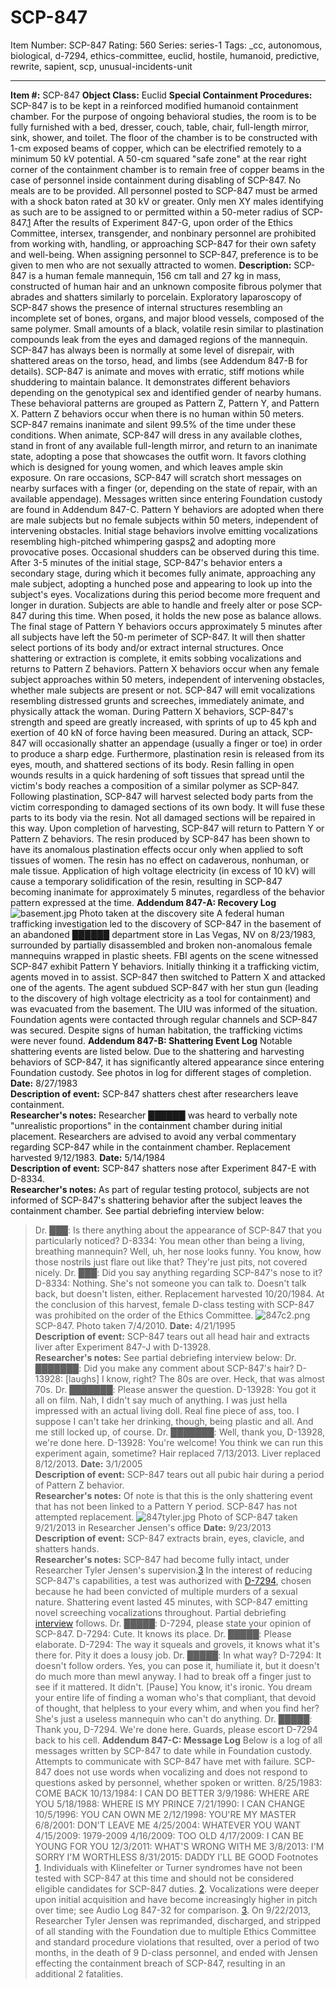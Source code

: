 # SCP-847
Item Number: SCP-847
Rating: 560
Series: series-1
Tags: _cc, autonomous, biological, d-7294, ethics-committee, euclid, hostile, humanoid, predictive, rewrite, sapient, scp, unusual-incidents-unit

---

**Item #:** SCP-847
**Object Class:** Euclid
**Special Containment Procedures:** SCP-847 is to be kept in a reinforced modified humanoid containment chamber. For the purpose of ongoing behavioral studies, the room is to be fully furnished with a bed, dresser, couch, table, chair, full-length mirror, sink, shower, and toilet. The floor of the chamber is to be constructed with 1-cm exposed beams of copper, which can be electrified remotely to a minimum 50 kV potential. A 50-cm squared "safe zone" at the rear right corner of the containment chamber is to remain free of copper beams in the case of personnel inside containment during disabling of SCP-847. No meals are to be provided.
All personnel posted to SCP-847 must be armed with a shock baton rated at 30 kV or greater. Only men XY males identifying as such are to be assigned to or permitted within a 50-meter radius of SCP-847.[1](javascript:;) After the results of Experiment 847-G, upon order of the Ethics Committee, intersex, transgender, and nonbinary personnel are prohibited from working with, handling, or approaching SCP-847 for their own safety and well-being. When assigning personnel to SCP-847, preference is to be given to men who are not sexually attracted to women.
**Description:** SCP-847 is a human female mannequin, 156 cm tall and 27 kg in mass, constructed of human hair and an unknown composite fibrous polymer that abrades and shatters similarly to porcelain. Exploratory laparoscopy of SCP-847 shows the presence of internal structures resembling an incomplete set of bones, organs, and major blood vessels, composed of the same polymer. Small amounts of a black, volatile resin similar to plastination compounds leak from the eyes and damaged regions of the mannequin. SCP-847 has always been is normally at some level of disrepair, with shattered areas on the torso, head, and limbs (see Addendum 847-B for details).
SCP-847 is animate and moves with erratic, stiff motions while shuddering to maintain balance. It demonstrates different behaviors depending on the genotypical sex and identified gender of nearby humans. These behavioral patterns are grouped as Pattern Z, Pattern Y, and Pattern X.
Pattern Z behaviors occur when there is no human within 50 meters. SCP-847 remains inanimate and silent 99.5% of the time under these conditions. When animate, SCP-847 will dress in any available clothes, stand in front of any available full-length mirror, and return to an inanimate state, adopting a pose that showcases the outfit worn. It favors clothing which is designed for young women, and which leaves ample skin exposure. On rare occasions, SCP-847 will scratch short messages on nearby surfaces with a finger (or, depending on the state of repair, with an available appendage). Messages written since entering Foundation custody are found in Addendum 847-C.
Pattern Y behaviors are adopted when there are male subjects but no female subjects within 50 meters, independent of intervening obstacles. Initial stage behaviors involve emitting vocalizations resembling high-pitched whimpering gasps[2](javascript:;) and adopting more provocative poses. Occasional shudders can be observed during this time. After 3-5 minutes of the initial stage, SCP-847's behavior enters a secondary stage, during which it becomes fully animate, approaching any male subject, adopting a hunched pose and appearing to look up into the subject's eyes. Vocalizations during this period become more frequent and longer in duration. Subjects are able to handle and freely alter or pose SCP-847 during this time. When posed, it holds the new pose as balance allows. The final stage of Pattern Y behaviors occurs approximately 5 minutes after all subjects have left the 50-m perimeter of SCP-847. It will then shatter select portions of its body and/or extract internal structures. Once shattering or extraction is complete, it emits sobbing vocalizations and returns to Pattern Z behaviors.
Pattern X behaviors occur when any female subject approaches within 50 meters, independent of intervening obstacles, whether male subjects are present or not. SCP-847 will emit vocalizations resembling distressed grunts and screeches, immediately animate, and physically attack the woman. During Pattern X behaviors, SCP-847's strength and speed are greatly increased, with sprints of up to 45 kph and exertion of 40 kN of force having been measured. During an attack, SCP-847 will occasionally shatter an appendage (usually a finger or toe) in order to produce a sharp edge. Furthermore, plastination resin is released from its eyes, mouth, and shattered sections of its body. Resin falling in open wounds results in a quick hardening of soft tissues that spread until the victim's body reaches a composition of a similar polymer as SCP-847. Following plastination, SCP-847 will harvest selected body parts from the victim corresponding to damaged sections of its own body. It will fuse these parts to its body via the resin. Not all damaged sections will be repaired in this way. Upon completion of harvesting, SCP-847 will return to Pattern Y or Pattern Z behaviors.
The resin produced by SCP-847 has been shown to have its anomalous plastination effects occur only when applied to soft tissues of women. The resin has no effect on cadaverous, nonhuman, or male tissue. Application of high voltage electricity (in excess of 10 kV) will cause a temporary solidification of the resin, resulting in SCP-847 becoming inanimate for approximately 5 minutes, regardless of the behavior pattern expressed at the time.
**Addendum 847-A: Recovery Log**
![basement.jpg](https://scp-wiki.wdfiles.com/local--files/scp-847/basement.jpg)
Photo taken at the discovery site
A federal human trafficking investigation led to the discovery of SCP-847 in the basement of an abandoned ██████ department store in Las Vegas, NV on 8/23/1983, surrounded by partially disassembled and broken non-anomalous female mannequins wrapped in plastic sheets. FBI agents on the scene witnessed SCP-847 exhibit Pattern Y behaviors. Initially thinking it a trafficking victim, agents moved in to assist. SCP-847 then switched to Pattern X and attacked one of the agents. The agent subdued SCP-847 with her stun gun (leading to the discovery of high voltage electricity as a tool for containment) and was evacuated from the basement. The UIU was informed of the situation. Foundation agents were contacted through regular channels and SCP-847 was secured. Despite signs of human habitation, the trafficking victims were never found.
**Addendum 847-B: Shattering Event Log**
Notable shattering events are listed below. Due to the shattering and harvesting behaviors of SCP-847, it has significantly altered appearance since entering Foundation custody. See photos in log for different stages of completion.
**Date:** 8/27/1983  
**Description of event:** SCP-847 shatters chest after researchers leave containment.  
**Researcher's notes:** Researcher ██████ was heard to verbally note "unrealistic proportions" in the containment chamber during initial placement. Researchers are advised to avoid any verbal commentary regarding SCP-847 while in the containment chamber. Replacement harvested 9/12/1983.
**Date:** 5/14/1984  
**Description of event:** SCP-847 shatters nose after Experiment 847-E with D-8334.  
**Researcher's notes:** As part of regular testing protocol, subjects are not informed of SCP-847's shattering behavior after the subject leaves the containment chamber. See partial debriefing interview below:
> Dr. ███: Is there anything about the appearance of SCP-847 that you particularly noticed?
> D-8334: You mean other than being a living, breathing mannequin? Well, uh, her nose looks funny. You know, how those nostrils just flare out like that? They're just pits, not covered nicely.
> Dr. ███: Did you say anything regarding SCP-847's nose to it?
> D-8334: Nothing. She's not someone you can talk to. Doesn't talk back, but doesn't listen, either.
Replacement harvested 10/20/1984. At the conclusion of this harvest, female D-class testing with SCP-847 was prohibited on the order of the Ethics Committee.
![847c2.png](https://scp-wiki.wdfiles.com/local--files/scp-847/847c2.png)
SCP-847. Photo taken 7/4/2010.
**Date:** 4/21/1995  
**Description of event:** SCP-847 tears out all head hair and extracts liver after Experiment 847-J with D-13928.  
**Researcher's notes:** See partial debriefing interview below:
> Dr. ███████: Did you make any comment about SCP-847's hair?
> D-13928: [laughs] I know, right? The 80s are over. Heck, that was almost 70s.
> Dr. ███████: Please answer the question.
> D-13928: You got it all on film. Nah, I didn't say much of anything. I was just hella impressed with an actual living doll. Real fine piece of ass, too. I suppose I can't take her drinking, though, being plastic and all. And me still locked up, of course.
> Dr. ███████: Well, thank you, D-13928, we're done here.
> D-13928: You're welcome! You think we can run this experiment again, sometime?
Hair replaced 7/13/2013. Liver replaced 8/12/2013.
**Date:** 3/1/2005  
**Description of event:** SCP-847 tears out all pubic hair during a period of Pattern Z behavior.  
**Researcher's notes:** Of note is that this is the only shattering event that has not been linked to a Pattern Y period. SCP-847 has not attempted replacement.
![847tyler.jpg](https://scp-wiki.wdfiles.com/local--files/scp-847/847tyler.jpg)
Photo of SCP-847 taken 9/21/2013 in Researcher Jensen's office
**Date:** 9/23/2013  
**Description of event:** SCP-847 extracts brain, eyes, clavicle, and shatters hands.  
**Researcher's notes:** SCP-847 had become fully intact, under Researcher Tyler Jensen's supervision.[3](javascript:;) In the interest of reducing SCP-847's capabilities, a test was authorized with [D-7294](/scp-2458), chosen because he had been convicted of multiple murders of a sexual nature. Shattering event lasted 45 minutes, with SCP-847 emitting novel screeching vocalizations throughout. Partial debriefing [interview](/wriggle-like-a-fucking-eel) follows.
> Dr. █████: D-7294, please state your opinion of SCP-847.
> D-7294: Cute. It knows its place.
> Dr. █████: Please elaborate.
> D-7294: The way it squeals and grovels, it knows what it's there for. Pity it does a lousy job.
> Dr. █████: In what way?
> D-7294: It doesn't follow orders. Yes, you can pose it, humiliate it, but it doesn't do much more than mewl anyway. I had to break off a finger just to see if it mattered. It didn't. [Pause] You know, it's ironic. You dream your entire life of finding a woman who's that compliant, that devoid of thought, that helpless to your every whim, and when you find her? She's just a useless mannequin who can't do anything.
> Dr. █████: Thank you, D-7294. We're done here. Guards, please escort D-7294 back to his cell.
**Addendum 847-C: Message Log**
Below is a log of all messages written by SCP-847 to date while in Foundation custody. Attempts to communicate with SCP-847 have met with failure. SCP-847 does not use words when vocalizing and does not respond to questions asked by personnel, whether spoken or written.
> 8/25/1983: COME BACK
> 10/13/1984: I CAN DO BETTER
> 3/9/1986: WHERE ARE YOU
> 5/18/1988: WHERE IS MY PRINCE
> 7/21/1990: I CAN CHANGE
> 10/5/1996: YOU CAN OWN ME
> 2/12/1998: YOU'RE MY MASTER
> 6/8/2001: DON'T LEAVE ME
> 4/25/2004: WHATEVER YOU WANT
> 4/15/2009: 1979-2009
> 4/16/2009: TOO OLD
> 4/17/2009: I CAN BE YOUNG FOR YOU
> 12/3/2011: WHAT'S WRONG WITH ME
> 3/8/2013: I'M SORRY I'M WORTHLESS
> 8/31/2015: DADDY I'LL BE GOOD
Footnotes
[1](javascript:;). Individuals with Klinefelter or Turner syndromes have not been tested with SCP-847 at this time and should not be considered eligible candidates for SCP-847 duties.
[2](javascript:;). Vocalizations were deeper upon initial acquisition and have become increasingly higher in pitch over time; see Audio Log 847-32 for comparison.
[3](javascript:;). On 9/22/2013, Researcher Tyler Jensen was reprimanded, discharged, and stripped of all standing with the Foundation due to multiple Ethics Committee and standard procedure violations that resulted, over a period of two months, in the death of 9 D-class personnel, and ended with Jensen effecting the containment breach of SCP-847, resulting in an additional 2 fatalities.